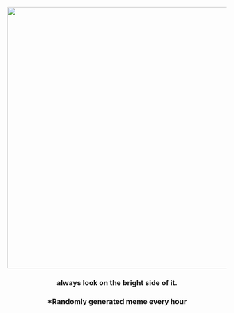 <p align="center">
        <img src="https://i.redd.it/1u15t45epgs81.jpg" width="600" height="600">
        </p>
        <h3 align="center">always look on the bright side of it.</h3>
        <h3 align="center">*Randomly generated meme every hour</h3>
    